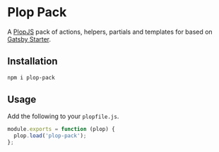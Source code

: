 # Plop Pack
A [PlopJS](https://github.com/plopjs/plop) pack of actions, helpers, partials and templates for based on [Gatsby Starter](https://github.com/piersolenski/gatsby-starter).

## Installation

```sh
npm i plop-pack
```

## Usage

Add the following to your `plopfile.js`.

```javascript
module.exports = function (plop) {
  plop.load('plop-pack');
};
```
